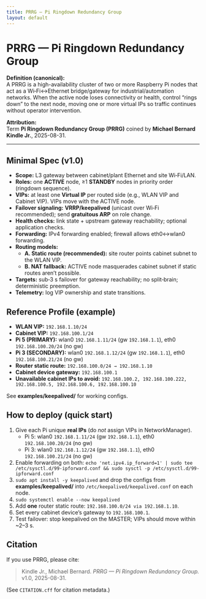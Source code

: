 ```yaml
---
title: PRRG — Pi Ringdown Redundancy Group
layout: default
---
```

<script type="application/ld+json">
{
  "@context": "https://schema.org",
  "@type": "DefinedTerm",
  "name": "Pi Ringdown Redundancy Group",
  "alternateName": "PRRG",
  "description": "A VRRP-based high-availability gateway pattern using Raspberry Pis to bridge Wi-Fi and Ethernet for automation.",
  "termCode": "PRRG",
  "dateCreated": "2025-08-31",
  "author": { "@type": "Person", "name": "Michael Bernard Kindle Jr" },
  "creator": { "@type": "Person", "name": "Michael Bernard Kindle Jr" },
  "publisher": { "@type": "Organization", "name": "Self-published" },
  "url": "https://<your-username>.github.io/prrg/",
  "sameAs": [
    "https://github.com/<your-username>/prrg"
  ]
}
</script>
# PRRG — Pi Ringdown Redundancy Group

**Definition (canonical):**  
A PRRG is a high-availability cluster of two or more Raspberry Pi nodes that act as a Wi‑Fi↔Ethernet bridge/gateway for industrial/automation networks. When the active node loses connectivity or health, control “rings down” to the next node, moving one or more virtual IPs so traffic continues without operator intervention.

**Attribution:**  
Term **Pi Ringdown Redundancy Group (PRRG)** coined by **Michael Bernard Kindle Jr.**, 2025-08-31.

---

## Minimal Spec (v1.0)
- **Scope:** L3 gateway between cabinet/plant Ethernet and site Wi‑Fi/LAN.
- **Roles:** one **ACTIVE** node, ≥1 **STANDBY** nodes in priority order (ringdown sequence).
- **VIPs:** at least one **Virtual IP** per routed side (e.g., WLAN VIP and Cabinet VIP). VIPs move with the ACTIVE node.
- **Failover signaling:** **VRRP/keepalived** (unicast over Wi‑Fi recommended); send **gratuitous ARP** on role change.
- **Health checks:** link state + upstream gateway reachability; optional application checks.
- **Forwarding:** IPv4 forwarding enabled; firewall allows eth0↔wlan0 forwarding.
- **Routing models:**  
  - **A. Static route (recommended):** site router points cabinet subnet to the WLAN VIP.  
  - **B. NAT fallback:** ACTIVE node masquerades cabinet subnet if static routes aren’t possible.
- **Targets:** sub‑3 s failover for gateway reachability; no split‑brain; deterministic preemption.
- **Telemetry:** log VIP ownership and state transitions.

## Reference Profile (example)
- **WLAN VIP:** `192.168.1.10/24`
- **Cabinet VIP:** `192.168.100.1/24`
- **Pi 5 (PRIMARY):** wlan0 `192.168.1.11/24` (gw `192.168.1.1`), eth0 `192.168.100.20/24` (no gw)
- **Pi 3 (SECONDARY):** wlan0 `192.168.1.12/24` (gw `192.168.1.1`), eth0 `192.168.100.21/24` (no gw)
- **Router static route:** `192.168.100.0/24 → 192.168.1.10`
- **Cabinet device gateway:** `192.168.100.1`
- **Unavailable cabinet IPs to avoid:** `192.168.100.2, 192.168.100.222, 192.168.100.5, 192.168.100.6, 192.168.100.10`

See **examples/keepalived/** for working configs.

## How to deploy (quick start)
1. Give each Pi unique **real IPs** (do *not* assign VIPs in NetworkManager).  
   - Pi 5: wlan0 `192.168.1.11/24` (gw `192.168.1.1`), eth0 `192.168.100.20/24` (no gw)  
   - Pi 3: wlan0 `192.168.1.12/24` (gw `192.168.1.1`), eth0 `192.168.100.21/24` (no gw)
2. Enable forwarding on both: `echo 'net.ipv4.ip_forward=1' | sudo tee /etc/sysctl.d/99-ipforward.conf && sudo sysctl -p /etc/sysctl.d/99-ipforward.conf`
3. `sudo apt install -y keepalived` and drop the configs from **examples/keepalived/** into `/etc/keepalived/keepalived.conf` on each node.
4. `sudo systemctl enable --now keepalived`
5. Add **one** router static route: `192.168.100.0/24 via 192.168.1.10`.
6. Set every cabinet device’s gateway to `192.168.100.1`.
7. Test failover: stop keepalived on the MASTER; VIPs should move within ~2–3 s.

## Citation
If you use PRRG, please cite:

> Kindle Jr., Michael Bernard. *PRRG — Pi Ringdown Redundancy Group.* v1.0, 2025-08-31.

(See `CITATION.cff` for citation metadata.)

